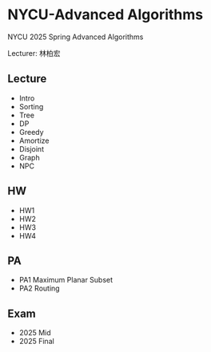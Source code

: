 # NYCU-Advanced Algorithms

NYCU 2025 Spring Advanced Algorithms

Lecturer: 林柏宏

## Lecture
* Intro
* Sorting
* Tree
* DP
* Greedy
* Amortize
* Disjoint
* Graph
* NPC

## HW
* HW1
* HW2
* HW3
* HW4

## PA
* PA1 Maximum Planar Subset
* PA2 Routing

## Exam
* 2025 Mid
* 2025 Final
